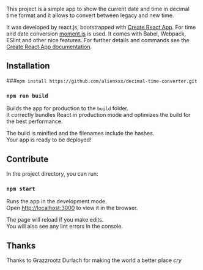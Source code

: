 This project is a simple app to show the current date and time in decimal time format and it allows to convert between legacy and new time.

It was developed by react.js, bootstrapped with <a href="https://github.com/facebookincubator/create-react-app/">Create React App</a>. For time and date conversion <a href="http://momentjs.com/">moment.js</a> is used. It comes with Babel, Webpack, ESlint and other nice features. For further details and commands see the <a href="https://github.com/facebookincubator/create-react-app/">Create React App documentation</a>.

## Installation
###`npm install https://github.com/alienxxx/decimal-time-converter.git`

### `npm run build`

Builds the app for production to the `build` folder.<br>
It correctly bundles React in production mode and optimizes the build for the best performance.

The build is minified and the filenames include the hashes.<br>
Your app is ready to be deployed!

## Contribute
In the project directory, you can run:

### `npm start`

Runs the app in the development mode.<br>
Open [http://localhost:3000](http://localhost:3000) to view it in the browser.

The page will reload if you make edits.<br>
You will also see any lint errors in the console.

## Thanks
Thanks to Grazzrootz Durlach for making the world a better place *cry*